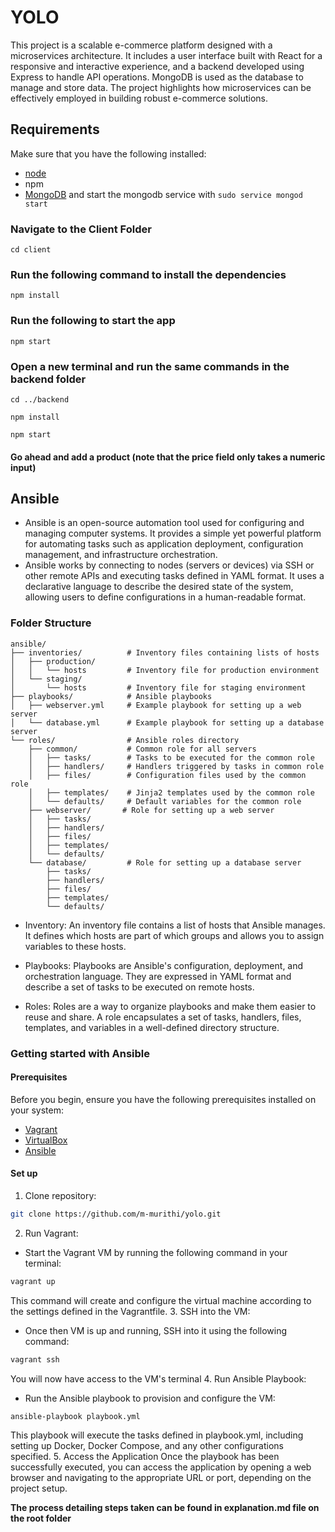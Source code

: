 # YOLO
This project is a scalable e-commerce platform designed with a microservices architecture. It includes a user interface built with React for a responsive and interactive experience, and a backend developed using Express to handle API operations. MongoDB is used as the database to manage and store data. The project highlights how microservices can be effectively employed in building robust e-commerce solutions.

## Requirements
Make sure that you have the following installed:
- [node](https://www.digitalocean.com/community/tutorials/how-to-install-node-js-on-ubuntu-18-04) 
- npm 
- [MongoDB](https://docs.mongodb.com/manual/tutorial/install-mongodb-on-ubuntu/) and start the mongodb service with `sudo service mongod start`

### Navigate to the Client Folder 
 `cd client`

### Run the following command to install the dependencies 
 `npm install`

### Run the following to start the app
 `npm start`

### Open a new terminal and run the same commands in the backend folder
 `cd ../backend`

 `npm install`

 `npm start`

 #### Go ahead and add a product (note that the price field only takes a numeric input)

## Ansible
- Ansible is an open-source automation tool used for configuring and managing computer systems. It provides a simple yet powerful platform for automating tasks such as application deployment, configuration management, and infrastructure orchestration.
- Ansible works by connecting to nodes (servers or devices) via SSH or other remote APIs and executing tasks defined in YAML format. It uses a declarative language to describe the desired state of the system, allowing users to define configurations in a human-readable format.

### Folder Structure
```
ansible/
├── inventories/          # Inventory files containing lists of hosts
│   ├── production/
│   │   └── hosts         # Inventory file for production environment
│   └── staging/
│       └── hosts         # Inventory file for staging environment
├── playbooks/            # Ansible playbooks
│   ├── webserver.yml     # Example playbook for setting up a web server
│   └── database.yml      # Example playbook for setting up a database server
└── roles/                # Ansible roles directory
    ├── common/           # Common role for all servers
    │   ├── tasks/        # Tasks to be executed for the common role
    │   ├── handlers/     # Handlers triggered by tasks in common role
    │   ├── files/        # Configuration files used by the common role
    │   ├── templates/    # Jinja2 templates used by the common role
    │   └── defaults/     # Default variables for the common role
    ├── webserver/       # Role for setting up a web server
    │   ├── tasks/
    │   ├── handlers/
    │   ├── files/
    │   ├── templates/
    │   └── defaults/
    └── database/         # Role for setting up a database server
        ├── tasks/
        ├── handlers/
        ├── files/
        ├── templates/
        └── defaults/
```
- Inventory: An inventory file contains a list of hosts that Ansible manages. It defines which hosts are part of which groups and allows you to assign variables to these hosts.

- Playbooks: Playbooks are Ansible's configuration, deployment, and orchestration language. They are expressed in YAML format and describe a set of tasks to be executed on remote hosts.

- Roles: Roles are a way to organize playbooks and make them easier to reuse and share. A role encapsulates a set of tasks, handlers, files, templates, and variables in a well-defined directory structure.

### Getting started with Ansible
#### Prerequisites
Before you begin, ensure you have the following prerequisites installed on your system:

- [Vagrant](https://www.vagrantup.com/downloads.html)
- [VirtualBox](https://www.virtualbox.org/wiki/Downloads)
- [Ansible](https://docs.ansible.com/ansible/latest/installation_guide/index.html)

#### Set up
1. Clone repository:
```sh
git clone https://github.com/m-murithi/yolo.git
```
2. Run Vagrant:
- Start the Vagrant VM by running the following command in your terminal:
```sh
vagrant up
```
This command will create and configure the virtual machine according to the settings defined in the Vagrantfile.
3. SSH into the VM:
- Once then VM is up and running, SSH into it using the following command:
```sh
vagrant ssh
```
You will now have access to the VM's terminal
4. Run Ansible Playbook:
- Run the Ansible playbook to provision and configure the VM:
```
ansible-playbook playbook.yml
```
This playbook will execute the tasks defined in playbook.yml, including setting up Docker, Docker Compose, and any other configurations specified.
5. Access the Application
Once the playbook has been successfully executed, you can access the application by opening a web browser and navigating to the appropriate URL or port, depending on the project setup.

**The process detailing steps taken can be found in explanation.md file on the root folder**
